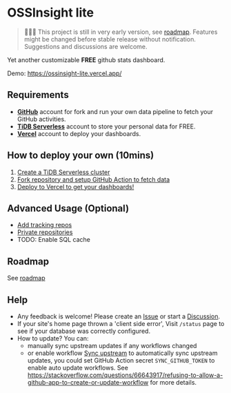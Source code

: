 # OSSInsight lite

> 🚧🚧🚧 This project is still in very early version, see [roadmap](https://github.com/pingcap/ossinsight-lite/issues/1).
> Features might be changed before stable release without notification.
> Suggestions and discussions are welcome.

Yet another customizable **FREE** github stats dashboard.

Demo: https://ossinsight-lite.vercel.app/

## Requirements

- **[GitHub](https://github.com.)** account for fork and run your own data pipeline to fetch your GitHub activities.
- **[TiDB Serverless](https://tidbcloud.com/?utm_source=github&utm_medium=ossinsight_lite)** account to store your personal data for FREE.
- **[Vercel](https://vercel.com/)** account to deploy your dashboards.

## How to deploy your own (10mins)

1. [Create a TiDB Serverless cluster](docs/setup/database.md)
2. [Fork repository and setup GitHub Action to fetch data](docs/setup/repo-and-action.md)
3. [Deploy to Vercel to get your dashboards!](docs/setup/deploy-to-vercel.md)

## Advanced Usage (Optional)

- [Add tracking repos](docs/setup/tracking-repos.md)
- [Private repositories](docs/setup/private-repositories.md)
- TODO: Enable SQL cache

## Roadmap

See [roadmap](https://github.com/pingcap/ossinsight-lite/issues/1)

## Help

- Any feedback is welcome! Please create an [Issue](https://github.com/pingcap/ossinsight-lite/issues/new/choose) or
start a [Discussion](https://github.com/pingcap/ossinsight-lite/discussions/new/choose).
- If your site's home page thrown a 'client side error', Visit `/status` page to see if your database was correctly
configured.
- How to update? You can:
  - manually sync upstream updates if any workflows changed
  - or enable workflow [Sync upstream](.github/workflows/repo-sync.yml) to automatically sync upstream updates, you could set GitHub Action secret `SYNC_GITHUB_TOKEN` to enable auto update workflows. See https://stackoverflow.com/questions/66643917/refusing-to-allow-a-github-app-to-create-or-update-workflow for more
details.

